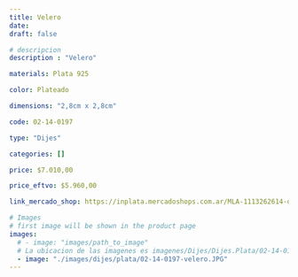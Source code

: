 ```yaml
---
title: Velero
date: 
draft: false

# descripcion
description : "Velero"

materials: Plata 925

color: Plateado

dimensions: "2,8cm x 2,8cm"

code: 02-14-0197

type: "Dijes"

categories: []

price: $7.010,00

price_eftvo: $5.960,00

link_mercado_shop: https://inplata.mercadoshops.com.ar/MLA-1113262614-dije-de-plata-velero-barco-navegación-timonel-_JM

# Images
# first image will be shown in the product page
images:
  # - image: "images/path_to_image"
  # La ubicacion de las imagenes es imagenes/Dijes/Dijes.Plata/02-14-0197-velero
  - image: "./images/dijes/plata/02-14-0197-velero.JPG"
---
```

